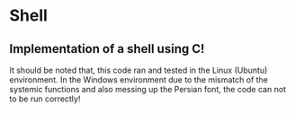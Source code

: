 # Shell

Implementation of a shell using C!
---

It should be noted that, this code ran and tested in the Linux (Ubuntu) environment. In the Windows environment due to the mismatch of the systemic functions and also messing up the Persian font, the code can not to be run correctly!
